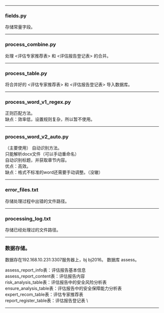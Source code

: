 - - - 
### fields.py
存储常量字段。

- - - 
### process_combine.py
处理 <评估专家推荐表> 和 <评估报告登记表> 的合并。

- - - 
### process_table.py
将合并好的 <评估专家推荐表> 和 <评估报告登记表> 导入数据库。 

- - - 
### process_word_v1_regex.py
正则匹配方法。 \
缺点：效率低，设置规则复杂，所以暂不使用。

- - - 
### process_word_v2_auto.py
（主要使用）
自动识别方法。 \
只能解析docx文件（可以手动重命名） \
自动识别标题，并获取章节内容。\
优点：高效。\
缺点：格式不标准的word还需要手动调整。（没辙） 

- - -
### error_files.txt
存储处理过程中出错的文件路径。

- - -
### processing_log.txt
存储已经处理过的文件路径。

- - - 
### 数据存储。

数据存在192.168.10.231:3307服务器上，bj bj2016。
数据库 assess。

assess_report_info表：评估报告基本信息 \
assess_report_content表：评估报告内容 \
risk_analysis_table表：评估报告中的安全风险分析表 \
ensure_analysis_table表：评估报告中的安全保障能力分析表 \
expert_recom_table表：评估专家推荐表 \
report_register_table表：评估报告登记表 \

- - - 
